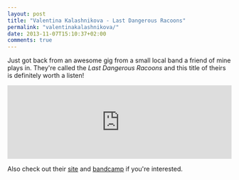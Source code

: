 ```yaml
---
layout: post
title: "Valentina Kalashnikova - Last Dangerous Racoons"
permalink: "valentinakalashnikova/"
date: 2013-11-07T15:10:37+02:00
comments: true
---
```


Just got back from an awesome gig from a small local band a friend of mine plays in. They're called the *Last Dangerous Racoons* and this title of theirs is definitely worth a listen!

<iframe width="100%" height="166" scrolling="no" frameborder="no" src="https://w.soundcloud.com/player/?url=https%3A//api.soundcloud.com/tracks/43418321"></iframe>

Also check out their [site](http://lastdangerousracoons.de) and [bandcamp](http://lastdangerousracoons.bandcamp.com/) if you're interested.

